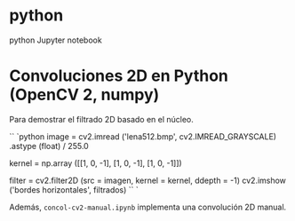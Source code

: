 # python
python Jupyter notebook

# Convoluciones 2D en Python (OpenCV 2, numpy)

Para demostrar el filtrado 2D basado en el núcleo.

`` `python
image = cv2.imread ('lena512.bmp', cv2.IMREAD_GRAYSCALE) .astype (float) / 255.0

kernel = np.array ([[1, 0, -1],
                    [1, 0, -1],
                    [1, 0, -1]])

filter = cv2.filter2D (src = imagen, kernel = kernel, ddepth = -1)
cv2.imshow ('bordes horizontales', filtrados)
`` `

Además, `concol-cv2-manual.ipynb` implementa una convolución 2D manual.
